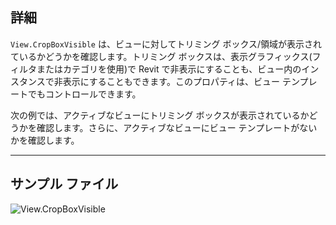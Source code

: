 ## 詳細
`View.CropBoxVisible` は、ビューに対してトリミング ボックス/領域が表示されているかどうかを確認します。トリミング ボックスは、表示グラフィックス(フィルタまたはカテゴリを使用)で Revit で非表示にすることも、ビュー内のインスタンスで非表示にすることもできます。このプロパティは、ビュー テンプレートでもコントロールできます。

次の例では、アクティブなビューにトリミング ボックスが表示されているかどうかを確認します。さらに、アクティブなビューにビュー テンプレートがないかを確認します。
___
## サンプル ファイル

![View.CropBoxVisible](./Revit.Elements.Views.View.CropBoxVisible_img.jpg)
